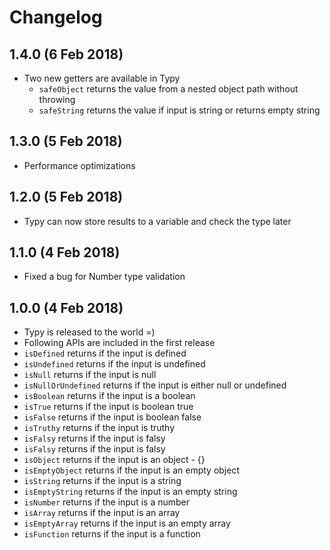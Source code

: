 # Changelog


## 1.4.0 (6 Feb 2018)

* Two new getters are available in Typy
  * `safeObject` returns the value from a nested object path without throwing
  * `safeString` returns the value if input is string or returns empty string

## 1.3.0 (5 Feb 2018)

* Performance optimizations

## 1.2.0 (5 Feb 2018)

* Typy can now store results to a variable and check the type later

## 1.1.0 (4 Feb 2018)

* Fixed a bug for Number type validation

## 1.0.0 (4 Feb 2018)

* Typy is released to the world =)
* Following APIs are included in the first release
 * `isDefined` returns if the input is defined
 * `isUndefined` returns if the input is undefined
 * `isNull` returns if the input is null
 * `isNullOrUndefined` returns if the input is either null or undefined
 * `isBoolean` returns if the input is a boolean
 * `isTrue` returns if the input is boolean true
 * `isFalse` returns if the input is boolean false
 * `isTruthy` returns if the input is truthy
 * `isFalsy` returns if the input is falsy
 * `isFalsy` returns if the input is falsy
 * `isObject` returns if the input is an object - {}
 * `isEmptyObject` returns if the input is an empty object
 * `isString` returns if the input is a string
 * `isEmptyString` returns if the input is an empty string
 * `isNumber` returns if the input is a number
 * `isArray` returns if the input is an array
 * `isEmptyArray` returns if the input is an empty array
 * `isFunction` returns if the input is a function
